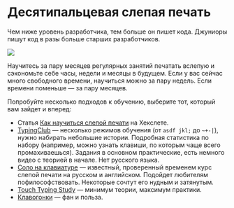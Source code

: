 # Десятипальцевая слепая печать

Чем ниже уровень разработчика, тем больше он пишет кода. Джуниоры пишут код в разы больше старших разработчиков.

![](../.gitbook/assets/working_day.png)

Научитесь за пару месяцев регулярных занятий печатать вслепую и сэкономьте себе часы, недели и месяцы в будущем. Если у вас сейчас много свободного времени, научиться можно за пару недель. Если времени поменьше — за пару месяцев.

Попробуйте несколько подходов к обучению, выберите тот, который вам зайдет и вперед:

* Статья [Как научиться слепой печати](https://hexletguides.github.io/typing/) на Хекслете.
* [TypingClub](https://www.typingclub.com/) — несколько режимов обучения \(от `asdf jkl;` до `~+-|`\), нужно набирать небольшие истории. Подробная статистика по набору \(например, можно узнать клавиши, по которым чаще всего промахиваешься\). Задания в основном практические, есть немного видео с теорией в начале. Нет русского языка.
* [Соло на клавиатуре](http://nabiraem.ru/) — известный, проверенный временем курс слепой печати на русском и английском. Подойдет любителям пофилософствовать. Некоторые сочтут его нудным и затянутым.
* [Touch Typing Study](http://www.typingstudy.com/ru/) — минимум теории, максимум практики.
* [Клавогонки](http://klavogonki.ru/) — фан и польза.


